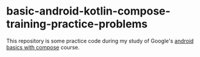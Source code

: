 # basic-android-kotlin-compose-training-practice-problems



This repository is some practice code during my study of Google's [android basics with compose](https://developer.android.com/courses/android-basics-compose/course) course.
